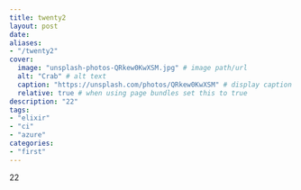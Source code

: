 ```yaml
---
title: twenty2
layout: post
date: 
aliases:
- "/twenty2"
cover:  
  image: "unsplash-photos-QRkew0KwXSM.jpg" # image path/url 
  alt: "Crab" # alt text
  caption: "https://unsplash.com/photos/QRkew0KwXSM" # display caption under cover
  relative: true # when using page bundles set this to true
description: "22"
tags:
- "elixir"
- "ci"
- "azure"
categories:
- "first"
---
```


22
